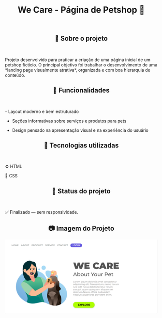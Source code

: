 <h1 align = "center">We Care - Página de Petshop 🐾</h1>
<br>
<h2 align = "center">📖  Sobre o projeto</h2>
<br>
<p>
Projeto desenvolvido para praticar a criação de uma página inicial de um petshop fictício.
O principal objetivo foi trabalhar o desenvolvimento de uma *landing page visualmente atrativa*, organizada e com boa hierarquia de conteúdo.
</p>

<h2 align = "center"> 🎯 Funcionalidades</h2>
<br>
<p>
- Layout moderno e bem estruturado
  
- Seções informativas sobre serviços e produtos para pets
  
- Design pensado na apresentação visual e na experiência do usuário
</p>

<h2 align = "center">🚀 Tecnologias utilizadas</h2>
<br>
<p>
⚙ HTML

🎨 CSS
</p>

<h2 align = "center">📌 Status do projeto</h2>
<br>
<p>
✅ Finalizado — sem responsividade.
</p>

<h2 align = "center">📷 Imagem do Projeto</h2>

<img src = "https://github.com/JoaoPedrodev7/We-Care/blob/main/img/projeto-imagem.png?raw=true">
